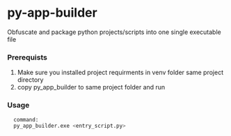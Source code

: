 # py-app-builder
Obfuscate and package python projects/scripts into one single executable file


### Prerequists
  1) Make sure you installed project requirments in venv folder same project directory
  2) copy py_app_builder to same project folder and run
### Usage
```bash
  command:
  py_app_builder.exe <entry_script.py>
```

